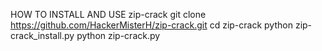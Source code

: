 HOW TO INSTALL AND USE zip-crack
git clone https://github.com/HackerMisterH/zip-crack.git
cd zip-crack
python zip-crack_install.py
python zip-crack.py
